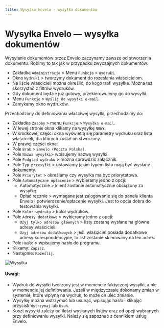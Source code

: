 ```yaml
---
title: Wysyłka Envelo - wysyłka dokumentów
---
```


# Wysyłka Envelo — wysyłka dokumentów

Wysyłanie dokumentów przez Envelo zaczynamy zawsze od stworzenia dokumentu. Robimy to tak jak w przypadku zwyczajnych dokumentów:

- Zakładka `Administracja` > Menu `Funkcje` > `Wydruki`.
- Okno `Wydruki` > tworzymy dokument do rozesłania właścicielom.
- Na liście właścicieli można określić, do kogo trafi wysyłka. Można też skorzystać z filtrów wydruków.
- Gdy dokument będzie już gotowy, przekierowujemy go do wysyłki.
- Menu `Funkcje` > `Wyślij do wysyłki e-mail`.
- Zamykamy okno wydruków.

Przechodzimy do definiowania właściwej wysyłki, przechodzimy do:

- Zakładka `Zasoby` > menu `Funkcje` > `Wysyłka e-mail`.
- W lewej stronie okna klikamy na wysyłkę `NOWY`.
- W środkowej części okna wyświetlą się parametry wydruku oraz lista właścicieli, dla których został on stworzony.
- W prawej części okna:
- Pole `Brak` > `Envelo (Poczta Polska)`.
- Pole `Nazwa wysyłki`> wpisujemy nazwę wysyłki.
- Pole `Podgląd wydruku` > można sprawdzić załącznik.
- Pole `Typ przesyłki` > ustawiamy jakim typem listu mają być wysłane dokumenty.
- Pole `Priorytet` > określamy czy wysyłka ma być priorytetowa.
- Pole `Automatyczne opłacenie` > wybieramy jedno z opcji:
    - Automatycznie > klient zostanie automatycznie obciążony za wysyłkę.
    - Opłać ręcznie > wymagane jest zalogowanie się do panelu klienta Envelo i potwierdzenie/opłacenie wysyłki. Jest to opcja dobra do testowania wysyłki.
- Pole `Kolor wydruku` > kolor wydruków. 
- Pole `Adresy dodatkowe` > wybieramy jedno z opcji:
    - `Użyj tylko adresów głównych` > listy zostaną wysłane na główne adresy właścicieli.
    - `Użyj adresów dodatkowych` > jeśli właściciel posiada dodatkowe adresy korespondencyjne, to list zostanie skierowany na ten adres.
- Pole `Hasło` > wpisujemy hasło do programu.
- Klikamy: `Zapisz`.
- Następnie: `Roześlij`.

![Wysyłka](wysylkaenvelo.gif)

#### Uwagi:

- Wydruk do wysyłki tworzony jest w momencie faktycznej wysyłki, a nie w momencie jej definiowania. Jeżeli w międzyczasie dokonamy zmian w systemie, które wpłyną na wydruk, to może on ulec zmianie.
- Wysyłkę można wstrzymać lub usunąć, wpisując hasło i klikając przycisk `Wstrzymaj` lub `Usuń`.
- Koszt wysyłki zależy od ilości wysłanych listów oraz od opcji wybranych przy definiowaniu wysyłki. Należy się zapoznać z cennikiem usług Envelo.